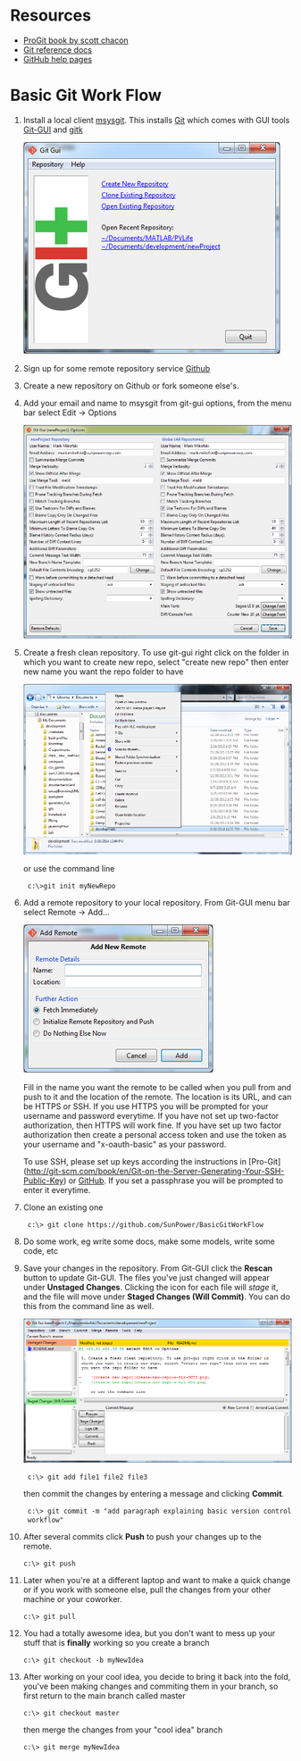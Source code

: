 Resources
=========

* [ProGit book by scott chacon](http://git-scm.com/book)
* [Git reference docs](http://git-scm.com/doc)
* [GitHub help pages](https://help.github.com/)

Basic Git Work Flow
===================
1. Install a local client [msysgit](http://msysgit.github.io/).
This installs [Git](http://git-scm.com) which comes with GUI tools [Git-GUI](http://git-scm.com/docs/git-gui) and [gitk](http://git-scm.com/docs/git-gui)

    ![Git-GUI](Git-GUI-splash.png)

2. Sign up for some remote repository service [Github](https://github.com/)
3. Create a new repository on Github or fork someone else's.
4. Add your email and name to msysgit from git-gui options, from the menu bar
select Edit -> Options

    ![Git-GUI Options](Git-GUI-options.png)

5. Create a fresh clean repository. To use git-gui right click on the folder in
which you want to create new repo, select "create new repo" then enter new name
you want the repo folder to have

    ![create new repo](create-new-repo-w-Git-GUI.png)

    or use the command line

        c:\>git init myNewRepo

6. Add a remote repository to your local repository. From Git-GUI menu bar
select Remote -> Add...

    ![add remote](Git-GUI-add-remote.png)

    Fill in the name you want the remote to be called when you pull from and
    push to it and the location of the remote. The location is its URL, and can
    be HTTPS or SSH. If you use HTTPS you will be prompted for your username
    and password everytime. If you have not set up two-factor authorization,
    then HTTPS will work fine. If you have set up two factor authorization then
    create a personal access token and use the token as your username and
    "x-oauth-basic" as your password.

    To use SSH, please set up keys according the instructions in [Pro-Git]
    (http://git-scm.com/book/en/Git-on-the-Server-Generating-Your-SSH-Public-Key)
    or [GitHub](https://help.github.com/articles/generating-ssh-keys). If you
    set a passphrase you will be prompted to enter it everytime.

7. Clone an existing one

        c:\> git clone https://github.com/SunPower/BasicGitWorkFlow

8. Do some work, eg write some docs, make some models, write some code, etc
9. Save your changes in the repository. From Git-GUI click the **Rescan**
button to update Git-GUI. The files you've just changed will appear under
**Unstaged Changes**. Clicking the icon for each file will _stage_ it, and the
file will move under **Staged Changes (Will Commit)**. You can do this from the
command line as well.

    ![stage, commit and push](Git-GUI-stage-commit.png)

        c:\> git add file1 file2 file3

    then commit the changes by entering a message and clicking **Commit**.

        c:\> git commit -m "add paragraph explaining basic version control
        workflow"

10. After several commits click **Push** to push your changes up to the remote.

        c:\> git push

11. Later when you're at a different laptop and want to make a quick change or
if you work with someone else, pull the changes from your other machine or your
coworker.

        c:\> git pull

12. You had a totally awesome idea, but you don't want to mess up your stuff
that is **finally** working so you create a branch

        c:\> git checkout -b myNewIdea

13. After working on your cool idea, you decide to bring it back into the fold,
you've been making changes and commiting them in your branch, so first return
to the main branch called master

        c:\> git checkout master

    then merge the changes from your "cool idea" branch

        c:\> git merge myNewIdea